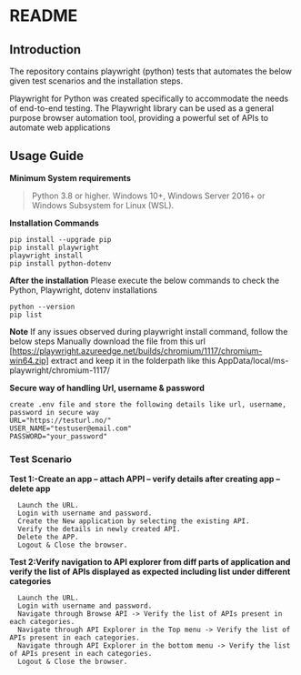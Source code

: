 # **README**

## **Introduction**
The repository contains playwright (python) tests that automates the below given test scenarios and the installation steps.

Playwright for Python was created specifically to accommodate the needs of end-to-end testing.
The Playwright library can be used as a general purpose browser automation tool, providing a powerful set of APIs to automate web applications

## **Usage Guide**

**Minimum System requirements**
  > Python 3.8 or higher.
  > Windows 10+, Windows Server 2016+ or Windows Subsystem for Linux (WSL).

**Installation Commands**
```
pip install --upgrade pip
pip install playwright
playwright install
pip install python-dotenv
```
**After the installation**
Please execute the below commands to check the Python, Playwright, dotenv installations
```
python --version
pip list
```
**Note**
  If any issues observed during playwright install command, follow the below steps
  Manually download the file from this url [https://playwright.azureedge.net/builds/chromium/1117/chromium-win64.zip]
  extract and keep it in the folderpath like this AppData/local/ms-playwright/chromium-1117/

**Secure way of handling Url, username & password** 
```
create .env file and store the following details like url, username, password in secure way
URL="https://testurl.no/"
USER_NAME="testuser@email.com"
PASSWORD="your_password"
```
### **Test Scenario**
**Test 1:-Create an app – attach APPI – verify details after creating app – delete app**
```
  Launch the URL.
  Login with username and password.
  Create the New application by selecting the existing API.
  Verify the details in newly created API.
  Delete the APP.
  Logout & Close the browser.
```
**Test 2:Verify navigation to API explorer from diff parts of application and verify the list of APIs displayed as expected including list under different categories**
```
  Launch the URL.
  Login with username and password.
  Navigate through Browse API -> Verify the list of APIs present in each categories.
  Navigate through API Explorer in the Top menu -> Verify the list of APIs present in each categories.
  Navigate through API Explorer in the bottom menu -> Verify the list of APIs present in each categories.
  Logout & Close the browser.
```
